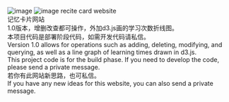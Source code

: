 ![image](https://github.com/1693146833/MALITY/assets/113882484/46aefddd-039e-4b22-b875-de2648e5f0ae)
![image](https://github.com/1693146833/MALITY/assets/113882484/77c17cb1-ad89-4356-b4a2-ea0d85b884f3)
recite card website<br>
记忆卡片网站<br>
1.0版本，增删改查都可操作，外加d3.js画的学习次数折线图。<br>
本项目代码是部署阶段代码，如需开发代码请私信。<br>
Version 1.0 allows for operations such as adding, deleting, modifying, and querying, as well as a line graph of learning times drawn in d3.js.<br>
This project code is for the build phase. If you need to develop the code, please send a private message.<br>
若你有此网站新思路，也可私信。<br>
If you have any new ideas for this website, you can also send a private message.<br>
